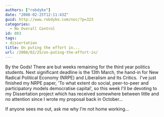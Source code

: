 ```yaml
---
authors: ["robdyke"]
date: "2008-02-25T12:11:43Z"
guid: http://www.robdyke.com/noc/?p=323
categories:
  - No Overall Control
id: 803
tags:
- dissertation
title: On puting the effort in...
url: /2008/02/25/on-puting-the-effort-in/
---
```

By the Gods! There are but weeks remaining for the third year politics students. Next significant deadline is the 13th March, the hand-in for New Radical Political Economy (NRPE) and Liberalism and Its Critics.  I've just finished my NRPE paper, 'To what extent do social, peer-to-peer and participatory models democratise capital', so this week I'll be devoting to my Dissertation project which has received somewhere between little and no attention since I wrote my proposal back in October...

If anyone sees me out, ask me why I'm not home working...